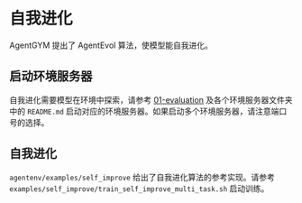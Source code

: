 # 自我进化

AgentGYM 提出了 AgentEvol 算法，使模型能自我进化。

## 启动环境服务器

自我进化需要模型在环境中探索，请参考 [01-evaluation](docs/tutorials/zh/01-evaluation.md) 及各个环境服务器文件夹中的 `README.md` 启动对应的环境服务器。如果启动多个环境服务器，请注意端口号的选择。

## 自我进化

`agentenv/examples/self_improve` 给出了自我进化算法的参考实现。请参考 `examples/self_improve/train_self_improve_multi_task.sh` 启动训练。
